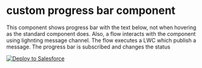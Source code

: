 # custom progress bar component


This component shows progress bar with the text below, not when hovering as the standard component does.
Also, a flow interacts with the component using lighnting message channel.
The flow executes a LWC which publish a message. The progress bar is subscribed and changes the status

<a href="https://githubsfdeploy.herokuapp.com?owner=Nimacloud&repo=LWCResources&ref=custom-progress-bar-with-flow">
  <img alt="Deploy to Salesforce"
       src="https://raw.githubusercontent.com/afawcett/githubsfdeploy/master/deploy.png">
</a>
